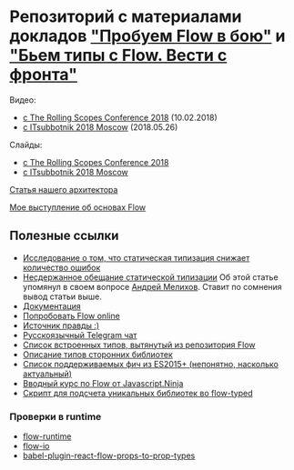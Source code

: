 # Репозиторий с материалами докладов ["Пробуем Flow в бою"](https://2018.conf.rollingscopes.com/speaker/alexander-shushunov.html) и ["Бьем типы с Flow. Вести с фронта"](https://events.epam.com/events/it-subbotnik-2018-spring/talks/6158)
Видео:
 - [c The Rolling Scopes Conference 2018](https://www.youtube.com/watch?v=xSHPFcdVj2A) (10.02.2018)
 - [c ITsubbotnik 2018 Moscow](https://youtu.be/5Y5Me-EgusU) (2018.05.26)

Слайды:
 - [c The Rolling Scopes Conference 2018](https://drive.google.com/open?id=1mo8uXoxKsk1Dsj5kYI69DrQucuZcV_AP)
 - [c ITsubbotnik 2018 Moscow](https://drive.google.com/open?id=17XiMArkSOYBIcTFW3Pg3MwmKKUUHMS2q)

[Статья нашего архитектора](https://medium.com/@tselishev.semen/fairy-tale-flow-world-8adfdda857ab)

[Мое выступление об основах Flow](https://youtu.be/3Z4hWgG8y4o)

## Полезные ссылки
- [Исследование о том, что статическая типизация снижает количество ошибок](https://blog.acolyer.org/2017/09/19/to-type-or-not-to-type-quantifying-detectable-bugs-in-javascript) 
- [Несдержанное обещание статической типизации](https://ru.hexlet.io/blog/posts/the-broken-promise-of-static-typing) Об этой статье упомянул в своем вопросе [Андрей Мелихов](https://twitter.com/amel_true). Ставит по сомнения вывод статьи выше.
- [Документация](https://flow.org/en/docs/) 
- [Попробовать Flow online](https://flow.org/try/)
- [Источник правды :)](https://github.com/facebook/flow/issues)
- [Русскоязычный Telegram чат](t.me/flowtype_ru)
- [Cписок встроенных типов, вытянутый из репозитория Flow](https://www.saltycrane.com/flow-type-cheat-sheet/latest)
- [Описание типов сторонних библиотек](https://github.com/flowtype/flow-typed)
- [Список поддерживаемых фич из ES2015+ (непонятно, насколько актуальный)](https://github.com/facebook/flow/issues/560)
- [Вводный курс по Flow от Javascript.Ninja](https://www.youtube.com/playlist?list=PLvTBThJr861zvILAjREUakZ6E5l7h7lsZ)
- [Скрипт для подсчета уникальных библиотек во flow-typed](github.com/AlexanderShushunov/count-flow-typed-libs)
### Проверки в runtime
- [flow-runtime](https://codemix.github.io/flow-runtime)
- [flow-io](https://github.com/gcanti/flow-io)
- [babel-plugin-react-flow-props-to-prop-types ](https://github.com/thejameskyle/babel-plugin-react-flow-props-to-prop-types)

